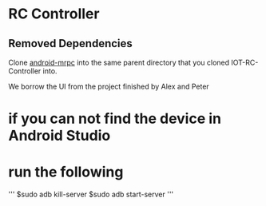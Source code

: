 RC Controller
==================

Removed Dependencies
------------
Clone [android-mrpc](https://github.com/alex-sherman/android-mrpc) into the same parent directory that you cloned IOT-RC-Controller into. 


We borrow the UI from the project finished by Alex and Peter


# if you can not find the device in Android Studio
# run the following

'''
$sudo adb kill-server 
$sudo adb start-server
'''
